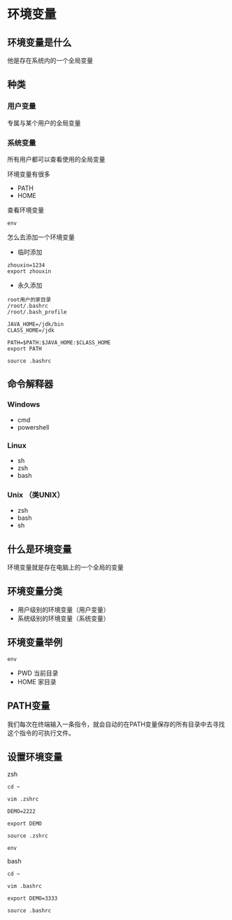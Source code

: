 # 环境变量
## 环境变量是什么
他是存在系统内的一个全局变量

## 种类
### 用户变量
专属与某个用户的全局变量

### 系统变量
所有用户都可以查看使用的全局变量


环境变量有很多
- PATH
- HOME

查看环境变量
```
env
```

怎么去添加一个环境变量
- 临时添加
``` shell
zhouxin=1234
export zhouxin
```

- 永久添加
```
root用户的家目录
/root/.bashrc
/root/.bash_profile

JAVA_HOME=/jdk/bin
CLASS_HOME=/jdk

PATH=$PATH:$JAVA_HOME:$CLASS_HOME
export PATH

source .bashrc
```




## 命令解释器
### Windows
- cmd
- powershell

### Linux
- sh
- zsh
- bash

### Unix （类UNIX）
- zsh
- bash
- sh

## 什么是环境变量
环境变量就是存在电脑上的一个全局的变量

## 环境变量分类
- 用户级别的环境变量（用户变量）
- 系统级别的环境变量（系统变量）

## 环境变量举例
``` shell
env
```

- PWD 当前目录
- HOME 家目录

## PATH变量
我们每次在终端输入一条指令，就会自动的在PATH变量保存的所有目录中去寻找这个指令的可执行文件。

## 设置环境变量
zsh
``` shell
cd ~

vim .zshrc

DEMO=2222

export DEMO

source .zshrc

env
```

bash
``` shell
cd ~

vim .bashrc

export DEMO=3333

source .bashrc
```